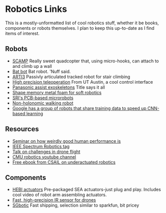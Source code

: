 # Robotics Links

This is a mostly-unformatted list of cool robotics stuff, whether it be books, components or robots themselves.  I plan to keep this up-to-date as I find items of interest.

## Robots

* [SCAMP](http://spectrum.ieee.org/automaton/robotics/drones/stanfords-flying-perching-scamp-can-climb-up-walls) Really sweet quadcopter that, using micro-hooks, can attach to and climb up a wall
* [Bat bot](https://www.youtube.com/watch?v=KA9u7Z7KtnQ) Bat robot.  'Nuff said.
* [ARTI3](http://transcendrobotics.com/) Passivly articulated tracked robot for stair climbing
* [High precision teleoperation](https://www.youtube.com/watch?v=B90hZZdKxwM) From UT Austin, a cool control interface
* [Panasonic assist exoskeletons](https://www.youtube.com/watch?v=zGmymin7d0o) Title says it all
* [Shape memory metal foam for soft robotics](http://news.cornell.edu/stories/2016/03/metal-foam-hybrid-has-potential-soft-robotics-aeronautics)
* [SRI's PCB-based microrobots](http://spectrum.ieee.org/automaton/robotics/industrial-robots/sri-micro-robots-can-now-manufacture-their-own-tools)
* [Non-holonomic walking robot](http://web.eecs.umich.edu/~grizzle/papers/NHVCCDC20150324InitialSubmission.pdf)
* [Google has a group of robots that share training data to speed up CNN-based learning](http://futurism.com/videos/googles-new-hive-mind-robots-learn-one-another/?repeat=w3tc)

## Resources

* [Seminar on how weirdly good human performance is](https://www.youtube.com/watch?v=_Az608TI-NI)
* [IEEE Spectrum Robotics tag](http://spectrum.ieee.org/robotics)
* [Talk on challenges in drone flight](https://www.youtube.com/watch?v=P3E4pl2Weos)
* [CMU robotics youtube channel](https://www.youtube.com/channel/UCW2eNKQeNIvl6MgFNKwLgBQ)
* [Free ebook from CSAIL on underactuated robotics](http://underactuated.csail.mit.edu/underactuated.html)

## Components

* [HEBI actuators](http://hebirobotics.com/products/) Pre-packaged SEA actuators-just plug and play.  Includes cool video of robot arm assembling actuators.
* [Fast, high-precision IR sensor for drones](http://spectrum.ieee.org/tech-talk/at-work/test-and-measurement/cebit-2016-terabees-range-sensor-help-drones-be-fast-cheap-and-under-control)
* [SGbotic](http://www.sgbotic.com/) Fast shipping, selection similar to sparkfun, bit pricey
